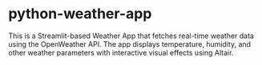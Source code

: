 # python-weather-app
This is a Streamlit-based Weather App that fetches real-time weather data using the OpenWeather API. The app displays temperature, humidity, and other weather parameters with interactive visual effects using Altair.
